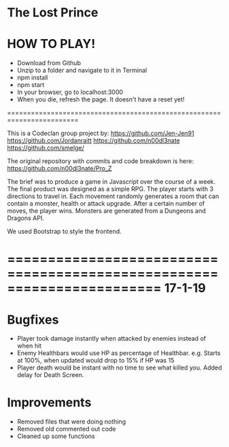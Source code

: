 # The Lost Prince

HOW TO PLAY!
============
* Download from Github
* Unzip to a folder and navigate to it in Terminal
* npm install
* npm start
* In your browser, go to localhost:3000
* When you die, refresh the page. It doesn't have a reset yet!

========================================================================

This is a Codeclan group project by:
  https://github.com/Jen-Jen91
  https://github.com/Jordanraitt
  https://github.com/n00dl3nate
  https://github.com/smelge/
 
 The original repository with commits and code breakdown is here:
 https://github.com/n00dl3nate/Pro_Z
  
 The brief was to produce a game in Javascript over the course of a week. The final product was designed as a simple RPG. 
 The player starts with 3 directions to travel in. Each movement randomly generates a room that can contain a monster, 
 health or attack upgrade. After a certain number of moves, the player wins. Monsters are generated from a Dungeons and 
 Dragons API.

 We used Bootstrap to style the frontend.
 
 =======================================================================
17-1-19 
=======

Bugfixes
========
* Player took damage instantly when attacked by enemies instead of when hit
* Enemy Healthbars would use HP as percentage of Healthbar. e.g. Starts at 100%, when updated would drop to 15% if HP was 15
* Player death would be instant with no time to see what killed you. Added delay for Death Screen.

Improvements
============
* Removed files that were doing nothing
* Removed old commented out code
* Cleaned up some functions
